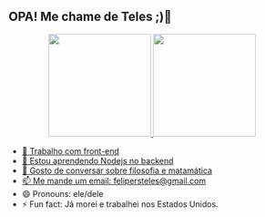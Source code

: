 ## OPA! Me chame de Teles ;)👋

<!--
**felipersteles/felipersteles** is a ✨ _special_ ✨ repository because its `README.md` (this file) appears on your GitHub profile.

Here are some ideas to get you started:
-->


<div align="center">
  <a href="https://felipsteles.herokuapp.com">
  <img height="180em" src="https://github-readme-stats.vercel.app/api?username=felipersteles&show_icons=true&theme=dracula&include_all_commits=true&count_private=true"/>
  <img height="180em" src="https://github-readme-stats.vercel.app/api/top-langs/?username=felipersteles&layout=compact&langs_count=7&theme=dracula"/>
</div>

- 🔭 Trabalho com front-end
- 🌱 Estou aprendendo Nodejs no backend
- 💬 Gosto de conversar sobre filosofia e matamática
- 📫 Me mande um email: felipersteles@gmail.com
- 😄 Pronouns: ele/dele
- ⚡ Fun fact: Já morei e trabalhei nos Estados Unidos.

